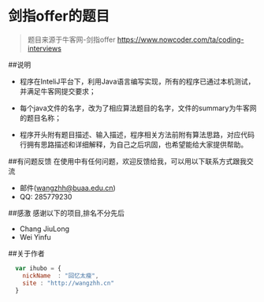 # 剑指offer的题目


> 题目来源于牛客网-剑指offer  https://www.nowcoder.com/ta/coding-interviews



##说明

* 程序在InteliJ平台下，利用Java语言编写实现，所有的程序已通过本机测试，并满足牛客网提交要求；


* 每个java文件的名字，改为了相应算法题目的名字，文件的summary为牛客网的题目名称；


* 程序开头附有题目描述、输入描述，程序相关方法前附有算法思路，对应代码行拥有思路描述和详细解释，为自己之后巩固，也希望能给大家提供帮助。



##有问题反馈
在使用中有任何问题，欢迎反馈给我，可以用以下联系方式跟我交流

* 邮件(wangzhh@buaa.edu.cn)
* QQ: 285779230


##感激
感谢以下的项目,排名不分先后

* Chang JiuLong
* Wei Yinfu

##关于作者

```javascript
  var ihubo = {
    nickName  : "回忆太瘦",
    site : "http://wangzhh.cn"
  }
```
